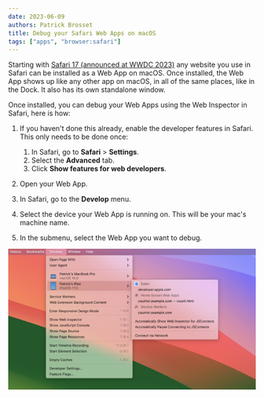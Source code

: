 ```yaml
---
date: 2023-06-09
authors: Patrick Brosset
title: Debug your Safari Web Apps on macOS
tags: ["apps", "browser:safari"]
---
```

Starting with [Safari 17 (announced at WWDC 2023)](https://webkit.org/blog/14205/news-from-wwdc23-webkit-features-in-safari-17-beta/) any website you use in Safari can be installed as a Web App on macOS. Once installed, the Web App shows up like any other app on macOS, in all of the same places, like in the Dock. It also has its own standalone window.

Once installed, you can debug your Web Apps using the Web Inspector in Safari, here is how:

1. If you haven't done this already, enable the developer features in Safari. This only needs to be done once:

   1. In Safari, go to **Safari** > **Settings**.
   1. Select the **Advanced** tab.
   1. Click **Show features for web developers**.

1. Open your Web App.
1. In Safari, go to the **Develop** menu.
1. Select the device your Web App is running on. This will be your mac's machine name.
1. In the submenu, select the Web App you want to debug.

![The Develop menu in the Safari menu bar, showing different devices and debugging targets](../../assets/img/debug-safari-mac-webapps.png)
